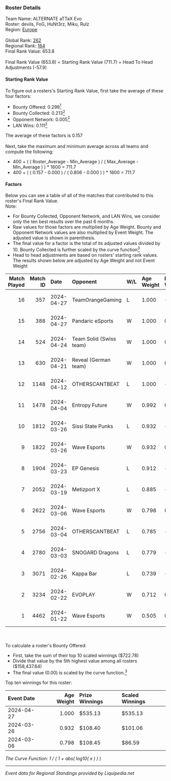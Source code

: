 ### Roster Details<br />
Team Name: ALTERNATE aTTaX Evo<br />
Roster: devils, FoG, HuNt3rz, Miku, Rulz<br />
Region: [Europe]( ../standings_europe.md)<br />
<br />
Global Rank: [262](../standings_global.md)<br />
Regional Rank: [164]( ../standings_europe.md)<br />
Final Rank Value:  653.8<br />
<br />
Final Rank Value (653.8) = Starting Rank Value (711.7) + Head To Head Adjustments (-57.9)<br />

#### Starting Rank Value<br />
To figure out a rosters's Starting Rank Value, first take the average of these four factors:<br />
- Bounty Offered: 0.299[<sup>1</sup>](#table2)
- Bounty Collected: 0.213[<sup>2</sup>](#table1)
- Opponent Network: 0.005[<sup>2</sup>](#table1)
- LAN Wins: 0.111[<sup>2</sup>](#table1)

The average of these factors is 0.157<br />
<br />
Next, take the maximum and minimum average across all teams and compute the following:<br />
- 400 + ( ( Roster_Average - Min_Average ) / ( Max_Average - Min_Average ) ) * 1600 = 711.7
- 400 + ( ( 0.157 - 0.000 ) / ( 0.806 - 0.000 ) ) * 1600 = 711.7


#### Factors<br />
Below you can see a table of all of the matches that contributed to this roster's Final Rank Value.<br />
Note:<br />

- For Bounty Collected, Opponent Network, and LAN Wins, we consider only the ten best results over the past 6 months.
- Raw values for those factors are multiplied by Age Weight. Bounty and Opponent Network values are also multiplied by Event Weight. The adjusted value is shown in parenthesis.
- The final value for a factor is the total of its adjusted values divided by 10. Bounty Collected is further scaled by the curve function[<sup>3</sup>](#curveFunction)
- Head to head adjustments are based on rosters' starting rank values. The results shown below are adjusted by Age Weight and not Event Weight
<span id="table1"></span><br />


| Match Played | Match ID | Date       | Opponent                | W/L | Age Weight | Event Weight | Bounty Collected | Opponent Network | LAN Wins  | H2H Adj. | Roster                               |
| -: | -: | :- | :- | :- | :- | :- | :- | :- | :- | -: | :- |
|           16 |      357 | 2024-04-27 | TeamOrangeGaming        | L   | 1.000      | -            | -                | -                | -         |   -10.26 | devils, FoG, HuNt3rz, Miku, Rulz     |
|           15 |      388 | 2024-04-27 | Pandaric eSports        | W   | 1.000      | 0.143        | 0.002 (0.000)    | 0.000 (0.000)    | 1 (1.000) |     9.42 | devils, FoG, HuNt3rz, Miku, Rulz     |
|           14 |      524 | 2024-04-24 | Team Solid (Swiss team) | W   | 1.000      | 0.143        | 0.003 (0.000)    | 0.052 (0.007)    | 0 (0.000) |    10.54 | devils, FoG, HuNt3rz, Miku, Rulz     |
|           13 |      630 | 2024-04-21 | Reveal (German team)    | W   | 1.000      | 0.143        | 0.000 (0.000)    | 0.035 (0.005)    | 0 (0.000) |     6.20 | devils, FoG, HuNt3rz, Miku, Rulz     |
|           12 |     1148 | 2024-04-12 | OTHERSCANTBEAT          | L   | 1.000      | -            | -                | -                | -         |   -21.68 | devils, FoG, HuNt3rz, Miku, Rulz     |
|           11 |     1478 | 2024-04-04 | Entropy Future          | W   | 0.992      | 0.143        | 0.000 (0.000)    | 0.000 (0.000)    | 0 (0.000) |     5.92 | devils, FoG, HuNt3rz, Miku, Rulz     |
|           10 |     1812 | 2024-03-26 | Sissi State Punks       | L   | 0.932      | -            | -                | -                | -         |   -12.33 | devils, FoG, HuNt3rz, Miku, Rulz     |
|            9 |     1822 | 2024-03-26 | Wave Esports            | W   | 0.932      | 0.143        | 0.004 (0.000)    | 0.113 (0.015)    | 0 (0.000) |    13.00 | devils, FoG, HuNt3rz, Miku, Rulz     |
|            8 |     1904 | 2024-03-23 | EP Genesis              | L   | 0.912      | -            | -                | -                | -         |   -18.77 | devils, FoG, HuNt3rz, Miku, Rulz     |
|            7 |     2052 | 2024-03-19 | Metizport X             | L   | 0.885      | -            | -                | -                | -         |   -17.94 | devils, FoG, HuNt3rz, Miku, Rulz     |
|            6 |     2622 | 2024-03-06 | Wave Esports            | W   | 0.798      | 0.143        | 0.004 (0.000)    | 0.113 (0.013)    | 0 (0.000) |    11.11 | devils, FoG, HuNt3rz, Miku, Rulz     |
|            5 |     2756 | 2024-03-04 | OTHERSCANTBEAT          | L   | 0.785      | -            | -                | -                | -         |   -18.73 | devils, FoG, HuNt3rz, Miku, Rulz     |
|            4 |     2780 | 2024-03-03 | SNOGARD Dragons         | L   | 0.779      | -            | -                | -                | -         |   -12.35 | devils, FoG, HuNt3rz, Miku, Rulz     |
|            3 |     3071 | 2024-02-26 | Kappa Bar               | L   | 0.739      | -            | -                | -                | -         |   -13.86 | devils, FoG, HuNt3rz, Miku, Rulz     |
|            2 |     3234 | 2024-02-22 | EVOPLAY                 | W   | 0.712      | 0.143        | 0.000 (0.000)    | 0.025 (0.003)    | 0 (0.000) |     5.38 | devils, FoG, HuNt3rz, Miku, Rulz     |
|            1 |     4462 | 2024-01-22 | Wave Esports            | W   | 0.505      | 0.143        | 0.004 (0.000)    | 0.113 (0.008)    | 0 (0.000) |     6.41 | Anomatronik, devils, FoG, Miku, Rulz |

<br />
<span id="table2"></span><br />
To calculate a roster's Bounty Offered:<br />

- First, take the sum of their top 10 scaled winnings ($722.78)
- Divide that value by the 5th highest value among all rosters ($158,437.64)
- The final value (0.00) is scaled by the curve function.[<sup>3</sup>](#curveFunction)

Top ten winnings for this roster:<br />

| Event Date | Age Weight | Prize Winnings | Scaled Winnings |
| :- | -: | :- | :- |
| 2024-04-27 |      1.000 | $535.13        | $535.13         |
| 2024-03-26 |      0.932 | $108.40        | $101.06         |
| 2024-03-06 |      0.798 | $108.45        | $86.59          |


<span id="curveFunction"></span>_The Curve Function: 1 / ( 1 + abs( log10( x ) ) )_<br />

---
_Event data for Regional Standings provided by Liquipedia.net_<br />
